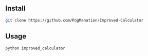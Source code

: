## Install

```sh
git clone https://github.com/PogManation/Improved-Calculator
```

## Usage

```sh
python improved_calculator
```
